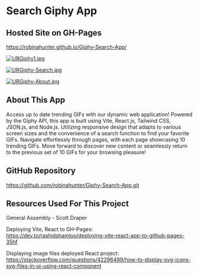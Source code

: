 # Search Giphy App

## Hosted Site on GH-Pages
https://robinahunter.github.io/Giphy-Search-App/

[![URGiphy1.jpg](https://i.postimg.cc/tJHJfM0K/URGiphy1.jpg)](https://postimg.cc/XGQnBxYL)

[![URGiphy-Search.jpg](https://i.postimg.cc/KYN04dfN/URGiphy-Search.jpg)](https://postimg.cc/7C53WtpG)

[![URGiphy-About.jpg](https://i.postimg.cc/YC8XC5bx/URGiphy-About.jpg)](https://postimg.cc/v4g7PNR1)

## About This App 
Access up to date trending GIFs with our dynamic web application! Powered by the Giphy API, this app is built using Vite, React.js, Tailwind CSS, JSON.js, and Node.js. Utilizing responsive design that adapts to various screen sizes and the convenience of a search function to find your favorite GIFs. Navigate effortlessly through pages, with each page showcasing 10 trending GIFs. Move forward to discover new content or seamlessly return to the previous set of 10 GIFs for your browsing pleasure!

## GitHub Repository
https://github.com/robinahunter/Giphy-Search-App.git

## Resources Used For This Project

General Assembly - Scott Draper

Deploying Vite, React to GH-Pages:
https://dev.to/rashidshamloo/deploying-vite-react-app-to-github-pages-35hf

Displaying image files deployed React project:
https://stackoverflow.com/questions/42296499/how-to-display-svg-icons-svg-files-in-ui-using-react-component




